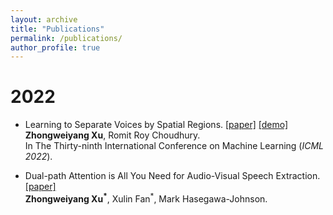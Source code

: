 ```yaml
---
layout: archive
title: "Publications"
permalink: /publications/
author_profile: true
---
```

<!-- [Google Scholar](https://scholar.google.com/citations?hl=en&view_op=list_works&authuser=1&gmla=AJsN-F4ncr6IwI5KoJbOBk1XKphtF7puaBPmcg-6M1Ik8VjaNl9Bg8uk4T_hONUaN_lEWGAjFfFwZkUA7sAmWOD_iy-YcyAzow&user=Qzm-cLIAAAAJ) -->
# 2022

* Learning to Separate Voices by Spatial Regions. [[paper]](https://arxiv.org/pdf/2207.04203.pdf) [[demo]](https://uiuc-earable-computing.github.io/binaural/)\
**Zhongweiyang Xu**, Romit Roy Choudhury.\
In The Thirty-ninth International Conference on Machine Learning (*ICML 2022*).


* Dual-path Attention is All You Need for Audio-Visual Speech Extraction. [[paper]](https://arxiv.org/pdf/2207.04213.pdf)\
**Zhongweiyang Xu<sup>*</sup>**, Xulin Fan<sup>*</sup>, Mark Hasegawa-Johnson.
